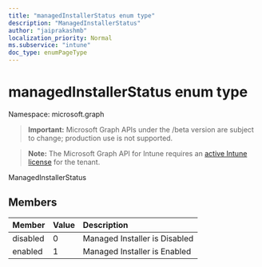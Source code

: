 ```yaml
---
title: "managedInstallerStatus enum type"
description: "ManagedInstallerStatus"
author: "jaiprakashmb"
localization_priority: Normal
ms.subservice: "intune"
doc_type: enumPageType
---
```


# managedInstallerStatus enum type

Namespace: microsoft.graph

> **Important:** Microsoft Graph APIs under the /beta version are subject to change; production use is not supported.

> **Note:** The Microsoft Graph API for Intune requires an [active Intune license](https://go.microsoft.com/fwlink/?linkid=839381) for the tenant.

ManagedInstallerStatus

## Members
|Member|Value|Description|
|:---|:---|:---|
|disabled|0|Managed Installer is Disabled|
|enabled|1|Managed Installer is Enabled|